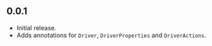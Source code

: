 ## 0.0.1

* Initial release.
* Adds annotations for `Driver`, `DriverProperties` and `DriverActions`.
